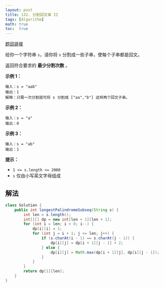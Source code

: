 ```yaml
---
layout: post
title: 132. 分割回文串 II
tags: [Algorithm]
math: true
toc:  true
---
```


[题目链接](https://leetcode.cn/problems/palindrome-partitioning-ii/)

给你一个字符串 `s`，请你将 `s` 分割成一些子串，使每个子串都是回文。

返回符合要求的 **最少分割次数** 。

**示例 1：**

```
输入：s = "aab"
输出：1
解释：只需一次分割就可将 s 分割成 ["aa","b"] 这样两个回文子串。
```

**示例 2：**

```
输入：s = "a"
输出：0
```

**示例 3：**

```
输入：s = "ab"
输出：1 
```

**提示：**

- `1 <= s.length <= 2000`
- `s` 仅由小写英文字母组成

## 解法

```java
class Solution {
    public int longestPalindromeSubseq(String s) {
        int len = s.length();
        int[][] dp = new int[len + 1][len + 1];
        for (int i = len; i > 0; i--) {
            dp[i][i] = 1;
            for (int j = i + 1; j <= len; j++) {
                if (s.charAt(i - 1) == s.charAt(j - 1)) {
                    dp[i][j] = dp[i + 1][j - 1] + 2;
                } else {
                    dp[i][j] = Math.max(dp[i + 1][j], dp[i][j - 1]);
                }
            }
        }
        return dp[1][len];
    }
}
```

